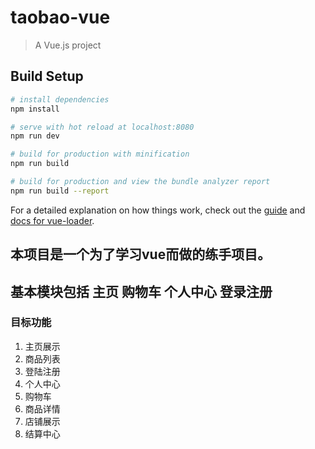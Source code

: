 # taobao-vue

> A Vue.js project

## Build Setup

``` bash
# install dependencies
npm install

# serve with hot reload at localhost:8080
npm run dev

# build for production with minification
npm run build

# build for production and view the bundle analyzer report
npm run build --report
```

For a detailed explanation on how things work, check out the [guide](http://vuejs-templates.github.io/webpack/) and [docs for vue-loader](http://vuejs.github.io/vue-loader).

## 本项目是一个为了学习vue而做的练手项目。
## 基本模块包括 主页 购物车 个人中心 登录注册
### 目标功能
1. 主页展示 
2. 商品列表
3. 登陆注册
4. 个人中心
5. 购物车
6. 商品详情
7. 店铺展示
8. 结算中心
